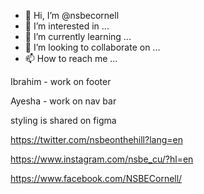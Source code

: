 - 👋 Hi, I’m @nsbecornell
- 👀 I’m interested in ...
- 🌱 I’m currently learning ...
- 💞️ I’m looking to collaborate on ...
- 📫 How to reach me ...


Ibrahim - work on footer

Ayesha - work on nav bar

styling is shared on figma

https://twitter.com/nsbeonthehill?lang=en

https://www.instagram.com/nsbe_cu/?hl=en

https://www.facebook.com/NSBECornell/


<!---
nsbecornell/nsbecornell is a ✨ special ✨ repository because its `README.md` (this file) appears on your GitHub profile.
You can click the Preview link to take a look at your changes.
--->
